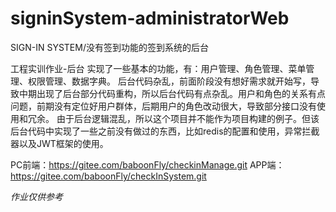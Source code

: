# signinSystem-administratorWeb
SIGN-IN SYSTEM/没有签到功能的签到系统的后台

工程实训作业-后台
实现了一些基本的功能，有：用户管理、角色管理、菜单管理、权限管理、数据字典。
后台代码杂乱，前面阶段没有想好需求就开始写，导致中期出现了后台部分代码重构，所以后台代码有点杂乱。用户和角色的关系有点问题，前期没有定位好用户群体，后期用户的角色改动很大，导致部分接口没有使用和冗余。
由于后台逻辑混乱，所以这个项目并不能作为项目构建的例子。但该后台代码中实现了一些之前没有做过的东西，比如redis的配置和使用，异常拦截器以及JWT框架的使用。

PC前端：https://gitee.com/baboonFly/checkinManage.git
APP端：https://gitee.com/baboonFly/checkInSystem.git

*作业仅供参考*
